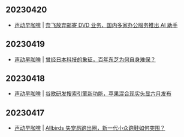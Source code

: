 ## 20230420
- [声动早咖啡](https://sheng-espresso.fireside.fm/) | [奈飞放弃邮寄 DVD 业务，国内多家办公服务推出 AI 助手](https://sheng-espresso.fireside.fm/252)

## 20230419
- [声动早咖啡](https://sheng-espresso.fireside.fm/) | [曾经日本科技的象征，百年东芝为何自身难保？](https://sheng-espresso.fireside.fm/251)

## 20230418
- [声动早咖啡](https://sheng-espresso.fireside.fm/) | [谷歌研发搜索引擎新功能，苹果混合现实头显六月发布](https://sheng-espresso.fireside.fm/250)

## 20230417
- [声动早咖啡](https://sheng-espresso.fireside.fm/) | [Allbirds 失宠昂跑出圈，新一代小众跑鞋如何突围？](https://sheng-espresso.fireside.fm/249)

